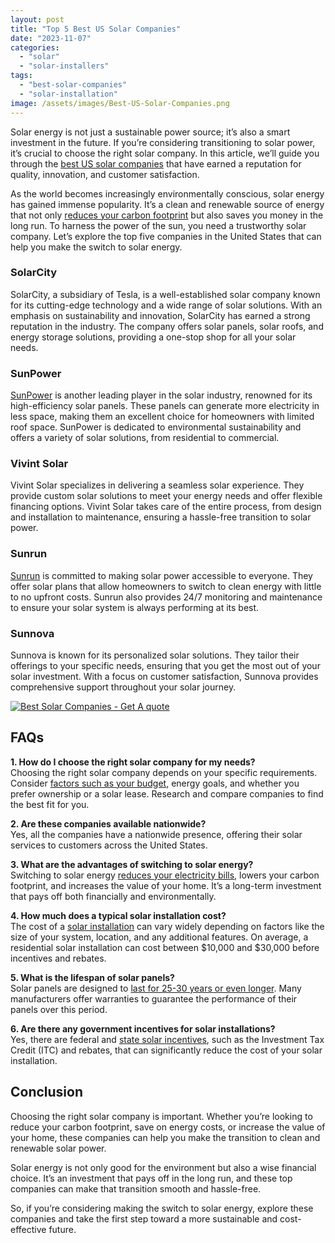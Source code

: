 ```yaml
---
layout: post
title: "Top 5 Best US Solar Companies"
date: "2023-11-07"
categories: 
  - "solar"
  - "solar-installers"
tags: 
  - "best-solar-companies"
  - "solar-installation"
image: /assets/images/Best-US-Solar-Companies.png
---
```


Solar energy is not just a sustainable power source; it’s also a smart investment in the future. If you’re considering transitioning to solar power, it’s crucial to choose the right solar company. In this article, we’ll guide you through the [best US solar companies](/) that have earned a reputation for quality, innovation, and customer satisfaction.

As the world becomes increasingly environmentally conscious, solar energy has gained immense popularity. It’s a clean and renewable source of energy that not only [reduces your carbon footprint](/the-rise-of-home-solar-panel-installations/#:~:text=contributing%20to%20a%20greener%20planet%20and%20a%20brighter%20future%20for%20generations%20to%20come/) but also saves you money in the long run. To harness the power of the sun, you need a trustworthy solar company. Let’s explore the top five companies in the United States that can help you make the switch to solar energy.

### **SolarCity**

SolarCity, a subsidiary of Tesla, is a well-established solar company known for its cutting-edge technology and a wide range of solar solutions. With an emphasis on sustainability and innovation, SolarCity has earned a strong reputation in the industry. The company offers solar panels, solar roofs, and energy storage solutions, providing a one-stop shop for all your solar needs.

### SunPower

[SunPower](https://jna.org/solars/sunpower) is another leading player in the solar industry, renowned for its high-efficiency solar panels. These panels can generate more electricity in less space, making them an excellent choice for homeowners with limited roof space. SunPower is dedicated to environmental sustainability and offers a variety of solar solutions, from residential to commercial.

### Vivint Solar

Vivint Solar specializes in delivering a seamless solar experience. They provide custom solar solutions to meet your energy needs and offer flexible financing options. Vivint Solar takes care of the entire process, from design and installation to maintenance, ensuring a hassle-free transition to solar power.

### **Sunrun**

[Sunrun](https://jna.org/solars/sunrun) is committed to making solar power accessible to everyone. They offer solar plans that allow homeowners to switch to clean energy with little to no upfront costs. Sunrun also provides 24/7 monitoring and maintenance to ensure your solar system is always performing at its best.

### **Sunnova**

Sunnova is known for its personalized solar solutions. They tailor their offerings to your specific needs, ensuring that you get the most out of your solar investment. With a focus on customer satisfaction, Sunnova provides comprehensive support throughout your solar journey.

[![ Best Solar Companies - Get A quote](images/button_get-a-free-solar-quote.png)](/solar-calculator/)

## **FAQs**

**1\. How do I choose the right solar company for my needs?**  
Choosing the right solar company depends on your specific requirements. Consider [factors such as your budget,](/navigating-solar-panel-installers-costs-and-financing/) energy goals, and whether you prefer ownership or a solar lease. Research and compare companies to find the best fit for you.

**2\. Are these companies available nationwide?**  
Yes, all the companies have a nationwide presence, offering their solar services to customers across the United States.

**3\. What are the advantages of switching to solar energy?**  
Switching to solar energy [reduces your electricity bills](/lower-your-electricity-bill-effective-strategies-for-cost-reduction/), lowers your carbon footprint, and increases the value of your home. It’s a long-term investment that pays off both financially and environmentally.

**4\. How much does a typical solar installation cost?**  
The cost of a [solar installation](/solar-installation-what-to-expect/) can vary widely depending on factors like the size of your system, location, and any additional features. On average, a residential solar installation can cost between $10,000 and $30,000 before incentives and rebates.

**5\. What is the lifespan of solar panels?**  
Solar panels are designed to [last for 25-30 years or even longer](/what-happens-when-solar-panels-wear-out/#:~:text=have%20been%20known%20to%20last%20for%2030%20years%20or%20more%20with%20proper%20maintenance%20and%20care). Many manufacturers offer warranties to guarantee the performance of their panels over this period.

**6\. Are there any government incentives for solar installations?**  
Yes, there are federal and [state solar incentives](/solar-incentive/), such as the Investment Tax Credit (ITC) and rebates, that can significantly reduce the cost of your solar installation.

## **Conclusion**

Choosing the right solar company is important. Whether you’re looking to reduce your carbon footprint, save on energy costs, or increase the value of your home, these companies can help you make the transition to clean and renewable solar power.

Solar energy is not only good for the environment but also a wise financial choice. It’s an investment that pays off in the long run, and these top companies can make that transition smooth and hassle-free.

So, if you’re considering making the switch to solar energy, explore these companies and take the first step toward a more sustainable and cost-effective future.
